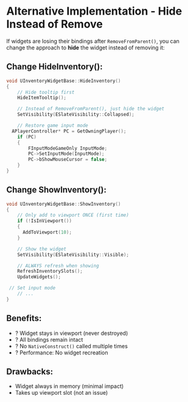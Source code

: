 # Alternative Implementation - Hide Instead of Remove

If widgets are losing their bindings after `RemoveFromParent()`, you can change the approach to **hide** the widget instead of removing it:

## Change HideInventory():

```cpp
void UInventoryWidgetBase::HideInventory()
{
    // Hide tooltip first
    HideItemTooltip();

    // Instead of RemoveFromParent(), just hide the widget
    SetVisibility(ESlateVisibility::Collapsed);

    // Restore game input mode
  APlayerController* PC = GetOwningPlayer();
    if (PC)
    {
        FInputModeGameOnly InputMode;
        PC->SetInputMode(InputMode);
        PC->bShowMouseCursor = false;
    }
}
```

## Change ShowInventory():

```cpp
void UInventoryWidgetBase::ShowInventory()
{
    // Only add to viewport ONCE (first time)
    if (!IsInViewport())
    {
      AddToViewport(10);
    }

    // Show the widget
    SetVisibility(ESlateVisibility::Visible);

    // ALWAYS refresh when showing
    RefreshInventorySlots();
    UpdateWidgets();

 // Set input mode
    // ...
}
```

## Benefits:

- ? Widget stays in viewport (never destroyed)
- ? All bindings remain intact
- ? No `NativeConstruct()` called multiple times
- ? Performance: No widget recreation

## Drawbacks:

- Widget always in memory (minimal impact)
- Takes up viewport slot (not an issue)
